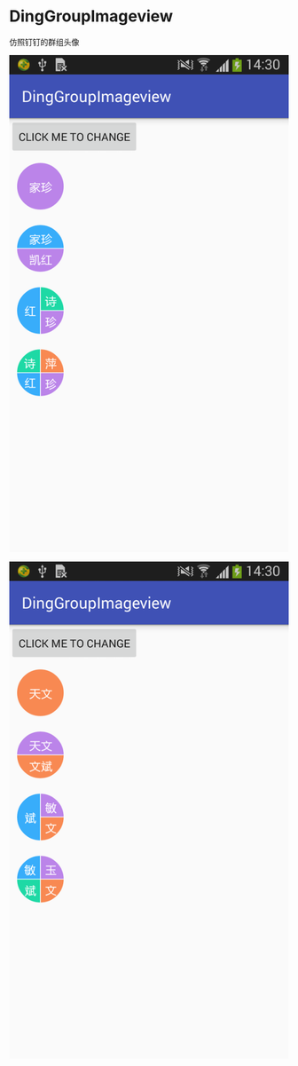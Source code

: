 # DingGroupImageview
仿照钉钉的群组头像

 ![image](https://github.com/peterforme/DingGroupImageview/blob/master/%E6%95%88%E6%9E%9C%E5%9B%BE/360%E6%89%8B%E6%9C%BA%E5%8A%A9%E6%89%8B%E6%88%AA%E5%9B%BE0313_14_30_01.png)

 ![image](https://github.com/peterforme/DingGroupImageview/blob/master/%E6%95%88%E6%9E%9C%E5%9B%BE/360%E6%89%8B%E6%9C%BA%E5%8A%A9%E6%89%8B%E6%88%AA%E5%9B%BE0313_14_31_01.png)
